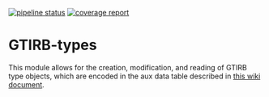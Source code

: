 [![pipeline status](https://git.grammatech.com/rewriting/gtirb-types/badges/master/pipeline.svg)](https://git.grammatech.com/rewriting/gtirb-types)
[![coverage report](https://git.grammatech.com/rewriting/gtirb-types/badges/master/coverage.svg)](https://git.grammatech.com/rewriting/gtirb-types)

# GTIRB-types

This module allows for the creation, modification, and reading of GTIRB type objects, which are encoded in the aux data table described in [this wiki document](https://git.grammatech.com/rewriting/gtirb/-/wikis/types).
